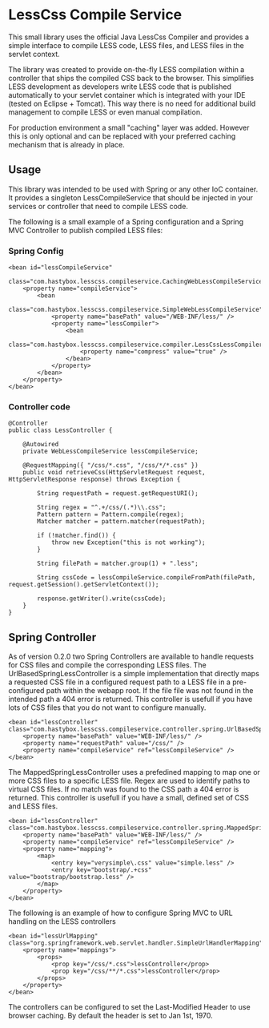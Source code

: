 LessCss Compile Service
=======================

This small library uses the official Java LessCss Compiler and provides a simple interface
to compile LESS code, LESS files, and LESS files in the servlet context.

The library was created to provide on-the-fly LESS compilation within a controller that
ships the compiled CSS back to the browser. This simplifies LESS development as developers
write LESS code that is published automatically to your servlet container which is integrated
with your IDE (tested on Eclipse + Tomcat). This way there is no need for additional build
management to compile LESS or even manual compilation. 

For production environment a small "caching" layer was added. However this is only optional
and can be replaced with your preferred caching mechanism that is already in place.

Usage
-----

This library was intended to be used with Spring or any other IoC container. It provides
a singleton LessCompileService that should be injected in your services or controller
that need to compile LESS code.

The following is a small example of a Spring configuration and a Spring MVC Controller
to publish compiled LESS files:

### Spring Config
	<bean id="lessCompileService"
		class="com.hastybox.lesscss.compileservice.CachingWebLessCompileServiceWrapper">
		<property name="compileService">
			<bean
				class="com.hastybox.lesscss.compileservice.SimpleWebLessCompileService">
				<property name="basePath" value="/WEB-INF/less/" />
				<property name="lessCompiler">
					<bean
						class="com.hastybox.lesscss.compileservice.compiler.LessCssLessCompilerWrapper">
						<property name="compress" value="true" />
					</bean>
				</property>
			</bean>
 		</property>
	</bean>
	
### Controller code

	@Controller
	public class LessController {
	
		@Autowired
		private WebLessCompileService lessCompileService;
	
		@RequestMapping({ "/css/*.css", "/css/*/*.css" })
		public void retrieveCss(HttpServletRequest request, HttpServletResponse response) throws Exception {
	
			String requestPath = request.getRequestURI();
	
			String regex = "^.+/css/(.*)\\.css";
			Pattern pattern = Pattern.compile(regex);
			Matcher matcher = pattern.matcher(requestPath);
	
			if (!matcher.find()) {
				throw new Exception("this is not working");
			}
	
			String filePath = matcher.group(1) + ".less";
	
			String cssCode = lessCompileService.compileFromPath(filePath, request.getSession().getServletContext());
	
			response.getWriter().write(cssCode);
		}
	}

Spring Controller
---------------
As of version 0.2.0 two Spring Controllers are available to handle requests for CSS files and compile the corresponding LESS files.
The UrlBasedSpringLessController is a simple implementation that directly maps a requested CSS file in a configured request path to a LESS file in a pre-configured path within the webapp root. If the file file was not found in the intended path a 404 error is returned. This controller is usefull if you have lots of CSS files that you do not want to configure manually.

	<bean id="lessController" class="com.hastybox.lesscss.compileservice.controller.spring.UrlBasedSpringLessController">
		<property name="basePath" value="WEB-INF/less/" />
		<property name="requestPath" value="/css/" />
		<property name="compileService" ref="lessCompileService" />
	</bean>

The MappedSpringLessController uses a prefedined mapping to map one or more CSS files to a specific LESS file. Regex are used to identify paths to virtual CSS files. If no match was found to the CSS path a 404 error is returned. This controller is usefull if you have a small, defined set of CSS and LESS files.

	<bean id="lessController" class="com.hastybox.lesscss.compileservice.controller.spring.MappedSpringLessController">
		<property name="basePath" value="WEB-INF/less/" />
		<property name="compileService" ref="lessCompileService" />
		<property name="mapping">
			<map>
				<entry key="verysimple\.css" value="simple.less" />
				<entry key="bootstrap/.+css" value="bootstrap/bootstrap.less" />
			</map>
		</property>
	</bean>

The following is an example of how to configure Spring MVC to URL handling on the LESS controllers

	<bean id="lessUrlMapping" class="org.springframework.web.servlet.handler.SimpleUrlHandlerMapping">
		<property name="mappings">
			<props>
				<prop key="/css/*.css">lessController</prop>
				<prop key="/css/**/*.css">lessController</prop>
			</props>
		</property>
	</bean>

The controllers can be configured to set the Last-Modified Header to use browser caching. By default the header is set to Jan 1st, 1970.
